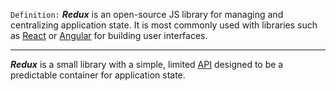 `Definition:`
_**Redux**_ is an open-source JS library for managing and centralizing application state.  It is most commonly used with libraries such as [React](React.md) or [Angular](Angular.md) for building user interfaces. 

----
_**Redux**_ is a small library with a simple, limited [API](API.md) designed to be a predictable container for application state. 